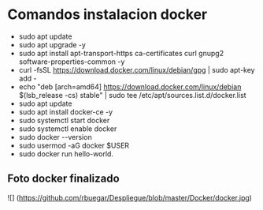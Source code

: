 # Comandos instalacion docker

- sudo apt update
- sudo apt upgrade -y
- sudo apt install apt-transport-https ca-certificates curl gnupg2 software-properties-common -y
- curl -fsSL https://download.docker.com/linux/debian/gpg | sudo apt-key add -
- echo "deb [arch=amd64] https://download.docker.com/linux/debian $(lsb_release -cs) stable" | sudo tee /etc/apt/sources.list.d/docker.list
- sudo apt update
- sudo apt install docker-ce -y
- sudo systemctl start docker
- sudo systemctl enable docker
- sudo docker --version
- sudo usermod -aG docker $USER
- sudo docker run hello-world.

## Foto docker finalizado
![] (https://github.com/rbuegar/Despliegue/blob/master/Docker/docker.jpg)

